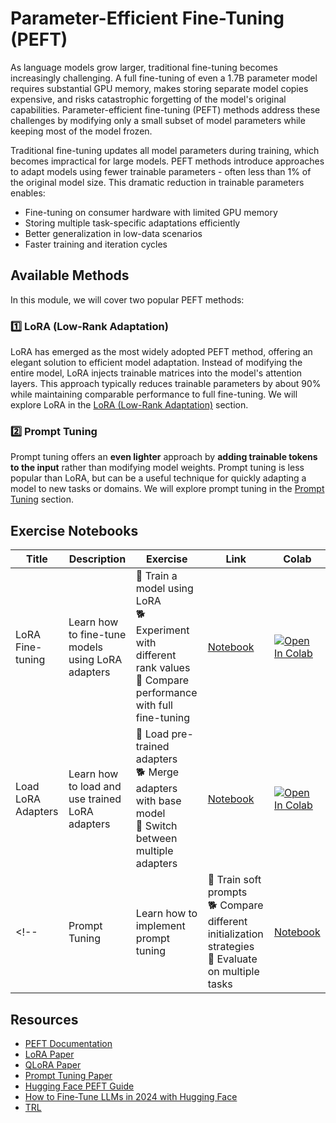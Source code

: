 # Parameter-Efficient Fine-Tuning (PEFT)

As language models grow larger, traditional fine-tuning becomes increasingly challenging. A full fine-tuning of even a 1.7B parameter model requires substantial GPU memory, makes storing separate model copies expensive, and risks catastrophic forgetting of the model's original capabilities. Parameter-efficient fine-tuning (PEFT) methods address these challenges by modifying only a small subset of model parameters while keeping most of the model frozen.

Traditional fine-tuning updates all model parameters during training, which becomes impractical for large models. PEFT methods introduce approaches to adapt models using fewer trainable parameters - often less than 1% of the original model size. This dramatic reduction in trainable parameters enables:

- Fine-tuning on consumer hardware with limited GPU memory
- Storing multiple task-specific adaptations efficiently
- Better generalization in low-data scenarios
- Faster training and iteration cycles

## Available Methods

In this module, we will cover two popular PEFT methods:

### 1️⃣ LoRA (Low-Rank Adaptation)

LoRA has emerged as the most widely adopted PEFT method, offering an elegant solution to efficient model adaptation. Instead of modifying the entire model, LoRA injects trainable matrices into the model's attention layers. This approach typically reduces trainable parameters by about 90% while maintaining comparable performance to full fine-tuning. We will explore LoRA in the [LoRA (Low-Rank Adaptation)](./lora_adapters.md) section.
 
### 2️⃣ Prompt Tuning

Prompt tuning offers an **even lighter** approach by **adding trainable tokens to the input** rather than modifying model weights. Prompt tuning is less popular than LoRA, but can be a useful technique for quickly adapting a model to new tasks or domains. We will explore prompt tuning in the [Prompt Tuning](./prompt_tuning.md) section.

## Exercise Notebooks

| Title | Description | Exercise | Link | Colab |
|-------|-------------|----------|------|-------|
| LoRA Fine-tuning | Learn how to fine-tune models using LoRA adapters | 🐢 Train a model using LoRA<br>🐕 Experiment with different rank values<br>🦁 Compare performance with full fine-tuning | [Notebook](./notebooks/finetune_sft_peft.ipynb) | <a target="_blank" href="https://colab.research.google.com/github/huggingface/smol-course/blob/main/3_parameter_efficient_finetuning/notebooks/finetune_sft_peft.ipynb"><img src="https://colab.research.google.com/assets/colab-badge.svg" alt="Open In Colab"/></a> |
| Load LoRA Adapters | Learn how to load and use trained LoRA adapters | 🐢 Load pre-trained adapters<br>🐕 Merge adapters with base model<br>🦁 Switch between multiple adapters | [Notebook](./notebooks/load_lora_adapter_example.ipynb) | <a target="_blank" href="https://colab.research.google.com/github/huggingface/smol-course/blob/main/3_parameter_efficient_finetuning/notebooks/load_lora_adapter_example.ipynb"><img src="https://colab.research.google.com/assets/colab-badge.svg" alt="Open In Colab"/></a> |
<!-- | Prompt Tuning | Learn how to implement prompt tuning | 🐢 Train soft prompts<br>🐕 Compare different initialization strategies<br>🦁 Evaluate on multiple tasks | [Notebook](./notebooks/prompt_tuning_example.ipynb) | <a target="_blank" href="https://colab.research.google.com/github/huggingface/smol-course/blob/main/3_parameter_efficient_finetuning/notebooks/prompt_tuning_example.ipynb"><img src="https://colab.research.google.com/assets/colab-badge.svg" alt="Open In Colab"/></a> | -->

## Resources
- [PEFT Documentation](https://huggingface.co/docs/peft)
- [LoRA Paper](https://arxiv.org/abs/2106.09685)
- [QLoRA Paper](https://arxiv.org/abs/2305.14314)
- [Prompt Tuning Paper](https://arxiv.org/abs/2104.08691)
- [Hugging Face PEFT Guide](https://huggingface.co/blog/peft)
- [How to Fine-Tune LLMs in 2024 with Hugging Face](https://www.philschmid.de/fine-tune-llms-in-2024-with-trl) 
- [TRL](https://huggingface.co/docs/trl/index)